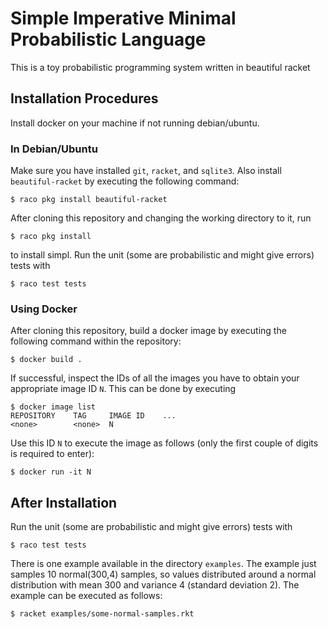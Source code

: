 # Simple Imperative Minimal Probabilistic Language
This is a toy probabilistic programming system written in beautiful racket

## Installation Procedures
Install docker on your machine if not running debian/ubuntu.

### In Debian/Ubuntu
Make sure you have installed `git`, `racket`, and `sqlite3`.
Also install `beautiful-racket` by executing the following command:
```
$ raco pkg install beautiful-racket
```
After cloning this repository and changing the working directory to it, run
```
$ raco pkg install
```
to install simpl.
Run the unit (some are probabilistic and might give errors) tests with
```
$ raco test tests
```

### Using Docker
After cloning this repository, build a docker image by executing the following command within the repository:
```
$ docker build . 
```

If successful, inspect the IDs of all the images you have to obtain your appropriate image ID `N`.
This can be done by executing
```
$ docker image list
REPOSITORY    TAG     IMAGE ID    ...
<none>        <none>  N
```
Use this ID `N` to execute the image as follows (only the first couple of digits is required to enter):
```
$ docker run -it N
```

## After Installation
Run the unit (some are probabilistic and might give errors) tests with
```
$ raco test tests
```
There is one example available in the directory `examples`. 
The example just samples 10 normal(300,4) samples, so values distributed around a normal distribution with mean 300 and variance 4 (standard deviation 2).
The example can be executed as follows:
```
$ racket examples/some-normal-samples.rkt
```

